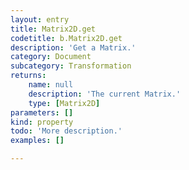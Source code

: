 ```yaml
---
layout: entry
title: Matrix2D.get
codetitle: b.Matrix2D.get
description: 'Get a Matrix.'
category: Document
subcategory: Transformation
returns:
    name: null
    description: 'The current Matrix.'
    type: [Matrix2D]
parameters: []
kind: property
todo: 'More description.'
examples: []

---
```

